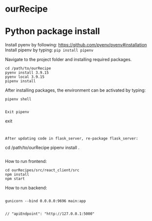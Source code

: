 # ourRecipe

# Python package install

Install pyenv by following: https://github.com/pyenv/pyenv#installation
Install pipenv by typing: `pip install pipenv`

Navigate to the project folder and installing required packages.

```
cd /path/to/ourRecipe
pyenv install 3.9.15
pyenv local 3.9.15
pipenv install
```

After installing packages, the environment can be activated by typing:

```
pipenv shell
```

```

Exit pipenv
```

exit

```


After updating code in flask_server, re-package flask_server:

```

cd /path/to/ourRecipe
pipenv install .

```

```

How to run frontend:

```
cd ourRecipes/src/react_client/src
npm install
npm start
```

How to run backend:

```

gunicorn --bind 0.0.0.0:9696 main:app

```

```

// "apiEndpoint": "http://127.0.0.1:5000"
```
